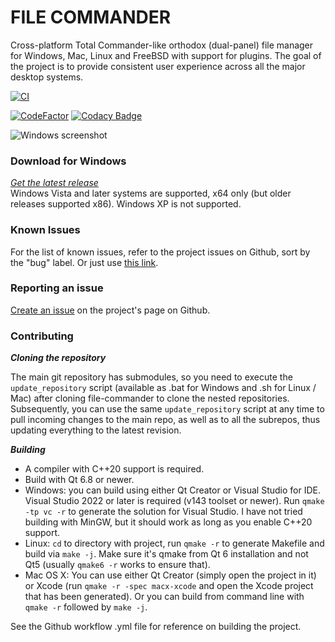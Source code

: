 # FILE COMMANDER

   Cross-platform Total Commander-like orthodox (dual-panel) file manager for Windows, Mac,  Linux and FreeBSD with support for plugins. The goal of the project is to provide consistent user experience across all the major desktop systems. 

[![CI](https://github.com/VioletGiraffe/file-commander/actions/workflows/CI.yml/badge.svg)](https://github.com/VioletGiraffe/file-commander/actions/workflows/CI.yml)

[![CodeFactor](https://www.codefactor.io/repository/github/violetgiraffe/file-commander/badge/master)](https://www.codefactor.io/repository/github/violetgiraffe/file-commander/overview/master)
[![Codacy Badge](https://app.codacy.com/project/badge/Grade/190add40753b46edbaa1327068263263)](https://www.codacy.com/gh/VioletGiraffe/file-commander/dashboard?utm_source=github.com&amp;utm_medium=referral&amp;utm_content=VioletGiraffe/file-commander&amp;utm_campaign=Badge_Grade)

![Windows screenshot](/../gh-pages/screenshots/Windows/screenshot.png?raw=true)

### Download for Windows

*<a href="https://github.com/VioletGiraffe/file-commander/releases/latest">Get the latest release</a>*    
Windows Vista and later systems are supported, x64 only (but older releases supported x86). Windows XP is not supported.

### Known Issues
For the list of known issues, refer to the project issues on Github, sort by the "bug" label. Or just use <a href="https://github.com/VioletGiraffe/file-commander/labels/bug">this link</a>.

### Reporting an issue
<a href="https://github.com/VioletGiraffe/file-commander/issues/new">Create an issue</a> on the project's page on Github.

### Contributing

***Cloning the repository***

   The main git repository has submodules, so you need to execute the `update_repository` script (available as .bat for Windows and .sh for Linux / Mac) after cloning file-commander to clone the nested repositories. Subsequently, you can use the same `update_repository` script at any time to pull incoming changes to the main repo, as well as to all the subrepos, thus updating everything to the latest revision.

***Building***

* A compiler with C++20 support is required.
* Build with Qt 6.8 or newer.
* Windows: you can build using either Qt Creator or Visual Studio for IDE. Visual Studio 2022 or later is required (v143 toolset or newer). Run `qmake -tp vc -r` to generate the solution for Visual Studio. I have not tried building with MinGW, but it should work as long as you enable C++20 support.
* Linux: `cd` to directory with project, run `qmake -r` to generate Makefile and build via `make -j`. Make sure it's qmake from Qt 6 installation and not Qt5 (usually `qmake6 -r` works to ensure that).
* Mac OS X: You can use either Qt Creator (simply open the project in it) or Xcode (run `qmake -r -spec macx-xcode` and open the Xcode project that has been generated). Or you can build from command line with `qmake -r` followed by `make -j`.

See the Github workflow .yml file for reference on building the project.
